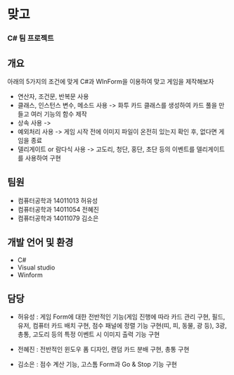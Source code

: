# 맞고

### C# 팀 프로젝트

## 개요
아래의 5가지의 조건에 맞게 C#과 WInForm을 이용하여 맞고 게임을 제작해보자

* 연산자, 조건문, 반복문 사용
* 클래스, 인스턴스 변수, 메소드 사용 -> 화투 카드 클래스를 생성하여 카드 풀을 만들고 여러 기능의 함수 제작
* 상속 사용 -> 
* 예외처리 사용 -> 게임 시작 전에 이미지 파일이 온전히 있는지 확인 후, 없다면 게임을 종료
* 델리게이트 or 람다식 사용 -> 고도리, 청단, 홍단, 초단 등의 이벤트를 델리게이트를 사용하여 구현

## 팀원
* 컴퓨터공학과 14011013 허유성
* 컴퓨터공학과 14011054 전혜진
* 컴퓨터공학과 14011079 김소은

## 개발 언어 및 환경
* C#
* Visual studio
* Winform

## 담당
* 허유성 : 게임 Form에 대한 전반적인 기능(게임 진행에 따라 카드 관리 구현, 필드, 유저, 컴퓨터 카드 배치 구현, 점수 패널에 정렬 기능 구현(띠, 피, 동물, 광 등), 3광, 총통, 고도리 등의 특정 이벤트 시 이미지 출력 기능 구현

* 전혜진 : 전반적인 윈도우 폼 디자인, 랜덤 카드 분배 구현, 총통 구현

* 김소은 : 점수 계산 기능, 고스톰 Form과 Go & Stop 기능 구현
